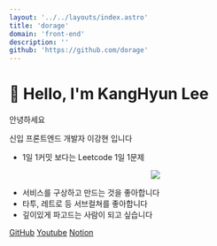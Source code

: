 ```yaml
---
layout: '../../layouts/index.astro'
title: 'dorage'
domain: 'front-end'
description: ''
github: 'https://github.com/dorage'
---
```


# 👾 Hello, I'm KangHyun Lee

안녕하세요

신입 프론트엔드 개발자 이강현 입니다

-   1일 1커밋 보다는 Leetcode 1일 1문제
    <p align='center'>
    <img
                src='https://rocky-caverns-12042.herokuapp.com/calendar/kang_hyun?color=red'
            />
    </p>
-   서비스를 구상하고 만드는 것을 좋아합니다
-   타투, 레트로 등 서브컬쳐를 좋아합니다
-   깊이있게 파고드는 사람이 되고 싶습니다

<div>
    <a href='https://github.com/dorage' target='_blank'>GitHub</a>
    <a
        href='https://www.youtube.com/channel/UC4J-NyeI-iH-2uOBU8og_KA'
        target='_blank'>Youtube</a
    >
    <a
        href='https://dorage.notion.site/cfa014f546a2486da505dc7cbf3b6c84'
        target='_blank'>Notion</a
    >
</div>
